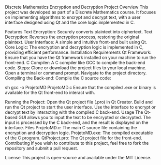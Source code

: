 Discrete Mathematics Encryption and Decryption Project
Overview
This project was developed as part of a Discrete Mathematics course. It focuses on implementing algorithms to encrypt and decrypt text, with a user interface designed using Qt and the core logic implemented in C.

Features
Text Encryption: Securely converts plaintext into ciphertext.
Text Decryption: Reverses the encryption process, restoring the original plaintext.
User Interface: A simple and intuitive front-end built using Qt.
Core Logic: The encryption and decryption logic is implemented in C, providing efficient performance.
Installation
Requirements
Qt Framework: Ensure that you have the Qt framework installed on your machine to run the front-end.
C Compiler: A C compiler like GCC to compile the back-end code.
Steps:
Clone or download the project files to your local machine.
Open a terminal or command prompt.
Navigate to the project directory.
Compiling the Back-end:
Compile the C source code:

sh
gcc -o ProjetoMD ProjetoMD.c
Ensure that the compiled .exe or binary is available for the Qt front-end to interact with.

Running the Project:
Open the Qt project file (.pro) in Qt Creator.
Build and run the Qt project to start the user interface.
Use the interface to encrypt or decrypt text by interacting with the compiled C back-end.
Usage
The Qt-based GUI allows you to input the text to be encrypted or decrypted.
The input is processed by the C back-end, and the result is displayed on the interface.
Files
ProjetoMD.c: The main C source file containing the encryption and decryption logic.
ProjetoMD.exe: The compiled executable of the C program.
QtProject.pro: The Qt project file for the front-end.
Contributing
If you wish to contribute to this project, feel free to fork the repository and submit a pull request.

License
This project is open-source and available under the MIT License.
